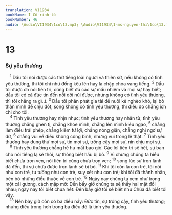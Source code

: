 ```yaml
---
translation: VI1934
bookName: I Cô-rinh-tô 
bookNumber: 46
audio: \Audio\VI1934\1co\13.mp3; \Audio\VI1934\1-ms-nguyen-thi\1co\13.mp3; \Audio\VI1934\2-ms-david-dong\1co\13.mp3
---
```


<div class="title"><h1>13</h1><h3>Sự yêu thương</h3></div>
<span class="verse 1co_13_1"> <sup>1</sup> Dầu tôi nói được các thứ tiếng loài người và thiên sứ, nếu không có tình yêu thương, thì tôi chỉ như đồng kêu lên hay là chập chỏa vang tiếng. </span>
<span class="verse 1co_13_2"><sup>2</sup> Dầu tôi được ơn nói tiên tri, cùng biết đủ các sự mầu nhiệm và mọi sự hay biết; dầu tôi có cả đức tin đến nỗi dời núi được, nhưng không có tình yêu thương, thì tôi chẳng ra gì.<a data-toggle="tooltip" data-placement="bottom" title="Mat 17:20; 21:21; Mac 11:23">⚓</a></span>
<span class="verse 1co_13_3"><sup>3</sup> Dầu tôi phân phát gia tài để nuôi kẻ nghèo khó, lại bỏ thân mình để chịu đốt, song không có tình yêu thương, thì điều đó chẳng ích chi cho tôi. <br/></span>
<span class="verse 1co_13_4"> <sup>4</sup> Tình yêu thương hay nhịn nhục; tình yêu thương hay nhân từ; tình yêu thương chẳng ghen tị, chẳng khoe mình, chẳng lên mình kiêu ngạo, </span>
<span class="verse 1co_13_5"><sup>5</sup> chẳng làm điều trái phép, chẳng kiếm tư lợi, chẳng nóng giận, chẳng nghi ngờ sự dữ, </span>
<span class="verse 1co_13_6"><sup>6</sup> chẳng vui về điều không công bình, nhưng vui trong lẽ thật. </span>
<span class="verse 1co_13_7"><sup>7</sup> Tình yêu thương hay dung thứ mọi sự, tin mọi sự, trông cậy mọi sự, nín chịu mọi sự. <br/></span>
<span class="verse 1co_13_8"> <sup>8</sup> Tình yêu thương chẳng hề hư mất bao giờ. Các lời tiên tri sẽ hết, sự ban cho nói tiếng lạ sẽ thôi, sự thông biết hầu bị bỏ. </span>
<span class="verse 1co_13_9"><sup>9</sup> Vì chưng chúng ta hiểu biết chưa trọn vẹn, nói tiên tri cũng chưa trọn vẹn; </span>
<span class="verse 1co_13_10"><sup>10</sup> song lúc sự trọn lành đã đến, thì sự chưa được trọn lành sẽ bị bỏ. </span>
<span class="verse 1co_13_11"><sup>11</sup> Khi tôi còn là con trẻ, tôi nói như con trẻ, tư tưởng như con trẻ, suy xét như con trẻ; khi tôi đã thành nhân, bèn bỏ những điều thuộc về con trẻ. </span>
<span class="verse 1co_13_12"><sup>12</sup> Ngày nay chúng ta xem như trong một cái gương, cách mập mờ: Đến bấy giờ chúng ta sẽ thấy hai mặt đối nhau; ngày nay tôi biết chưa hết: Đến bấy giờ tôi sẽ biết như Chúa đã biết tôi vậy. <br/></span>
<span class="verse 1co_13_13"> <sup>13</sup> Nên bây giờ còn có ba điều nầy: Đức tin, sự trông cậy, tình yêu thương; nhưng điều trọng hơn trong ba điều đó là tình yêu thương. <br/></span>
